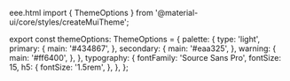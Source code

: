 eee.html
import { ThemeOptions } from '@material-ui/core/styles/createMuiTheme';

export const themeOptions: ThemeOptions = {
  palette: {
    type: 'light',
    primary: {
      main: '#434867',
    },
    secondary: {
      main: '#eaa325',
    },
    warning: {
      main: '#ff6400',
    },
  },
  typography: {
    fontFamily: 'Source Sans Pro',
    fontSize: 15,
    h5: {
      fontSize: '1.5rem',
    },
  },
};
